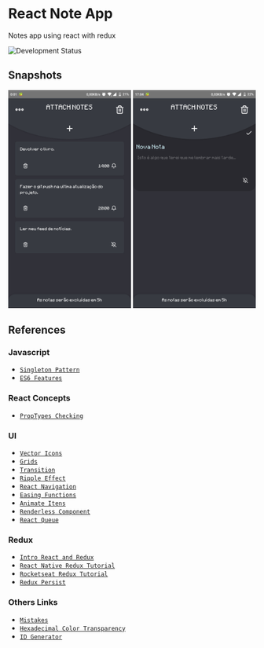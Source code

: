 # React Note App
Notes app using react with redux

![Development Status](https://img.shields.io/badge/Development-In%20Progress-green.svg)

## Snapshots

<p align="center">
  <img src="https://github.com/marlonsecundo/react-note-app/blob/master/snapshots/snap1.png" height="444" width="250" />
  <img src="https://github.com/marlonsecundo/react-note-app/blob/master/snapshots/snap2.png" height="444" width="250" />
</p>

## References

### Javascript

* [`Singleton Pattern`](https://www.sitepoint.com/javascript-design-patterns-singleton/)
* [`ES6 Features`](https://github.com/lukehoban/es6features#readme)

### React Concepts

* [`PropTypes Checking`](https://reactjs.org/docs/typechecking-with-proptypes.html)

### UI

* [`Vector Icons`](https://github.com/oblador/react-native-vector-icons)
* [`Grids`](https://flow.opera.com/ext/v1/index.html)
* [`Transition`](https://medium.com/react-native-motion/transition-challenge-9bc9fdef56c7)
* [`Ripple Effect`](https://medium.com/react-native-motion/ripple-effect-in-react-native-1cb0ad568e91)
* [`React Navigation`](https://reactnavigation.org/)
* [`Easing Functions`](https://github.com/oblador/react-native-animatable/issues/77)
* [`Animate Itens`](https://hackernoon.com/how-to-animate-the-items-of-a-react-native-flatlist-32c8cb)
* [`Renderless Component`](https://kyleshevlin.com/renderless-components/)
* [`React Queue`](https://github.com/billmalarky/react-native-queue)

### Redux

* [`Intro React and Redux`](https://blog.isquaredsoftware.com/presentations/2018-03-redux-fundamentals/)
* [`React Native Redux Tutorial`](https://medium.com/@mosesesan/tutorial-react-native-redux-boilerplate-4899f5c4f431)
* [`Rocketseat Redux Tutorial`](https://github.com/Rocketseat/youtube-codequinta-redux)
* [`Redux Persist`](https://blog.reactnativecoach.com/the-definitive-guide-to-redux-persist-84738167975)

### Others Links
* [`Mistakes`](https://medium.com/dailyjs/11-mistakes-ive-made-during-react-native-redux-app-development-8544e2be9a9)
* [`Hexadecimal Color Transparency`](https://gist.github.com/lopspower/03fb1cc0ac9f32ef38f4)
* [`ID Generator`](https://gist.github.com/gordonbrander/2230317)